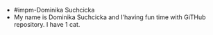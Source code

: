 - #impm-Dominika Suchcicka
- My name is Dominika Suchcicka and I'having fun time with GiTHub repository. I have 1 cat.
